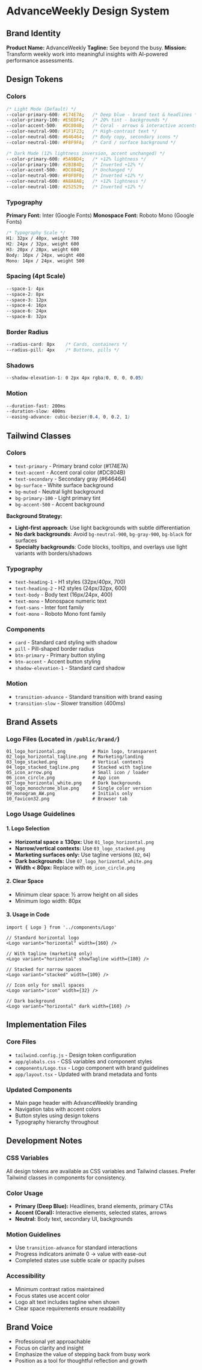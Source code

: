 # AdvanceWeekly Design System

## Brand Identity
**Product Name:** AdvanceWeekly
**Tagline:** See beyond the busy.
**Mission:** Transform weekly work into meaningful insights with AI-powered performance assessments.

## Design Tokens

### Colors
```css
/* Light Mode (Default) */
--color-primary-600: #174E7A;   /* Deep blue - brand text & headlines */
--color-primary-100: #E5EDF4;   /* 20% tint - backgrounds */
--color-accent-500:  #DC804B;   /* Coral - arrows & interactive accents */
--color-neutral-900: #1F1F23;   /* High-contrast text */
--color-neutral-600: #646464;   /* Body copy, secondary icons */
--color-neutral-100: #F8F9FA;   /* Card / surface background */

/* Dark Mode (12% lightness inversion, accent unchanged) */
--color-primary-600: #5A9BD4;   /* +12% lightness */
--color-primary-100: #2B3B4D;   /* Inverted +12% */
--color-accent-500:  #DC804B;   /* Unchanged */
--color-neutral-900: #F0F0F0;   /* Inverted +12% */
--color-neutral-600: #A8A8A8;   /* +12% lightness */
--color-neutral-100: #252529;   /* Inverted +12% */
```

### Typography
**Primary Font:** Inter (Google Fonts)
**Monospace Font:** Roboto Mono (Google Fonts)

```css
/* Typography Scale */
H1: 32px / 40px, weight 700
H2: 24px / 32px, weight 600
H3: 20px / 28px, weight 600
Body: 16px / 24px, weight 400
Mono: 14px / 24px, weight 500
```

### Spacing (4pt Scale)
```css
--space-1: 4px
--space-2: 8px
--space-3: 12px
--space-4: 16px
--space-6: 24px
--space-8: 32px
```

### Border Radius
```css
--radius-card: 8px    /* Cards, containers */
--radius-pill: 4px    /* Buttons, pills */
```

### Shadows
```css
--shadow-elevation-1: 0 2px 4px rgba(0, 0, 0, 0.05)
```

### Motion
```css
--duration-fast: 200ms
--duration-slow: 400ms
--easing-advance: cubic-bezier(0.4, 0, 0.2, 1)
```

## Tailwind Classes

### Colors
- `text-primary` - Primary brand color (#174E7A)
- `text-accent` - Accent coral color (#DC804B)
- `text-secondary` - Secondary gray (#646464)
- `bg-surface` - White surface background
- `bg-muted` - Neutral light background
- `bg-primary-100` - Light primary tint
- `bg-accent-500` - Accent background

**Background Strategy:**
- **Light-first approach**: Use light backgrounds with subtle differentiation
- **No dark backgrounds**: Avoid `bg-neutral-900`, `bg-gray-900`, `bg-black` for surfaces
- **Specialty backgrounds**: Code blocks, tooltips, and overlays use light variants with borders/shadows

### Typography
- `text-heading-1` - H1 styles (32px/40px, 700)
- `text-heading-2` - H2 styles (24px/32px, 600)
- `text-body` - Body text (16px/24px, 400)
- `text-mono` - Monospace numeric text
- `font-sans` - Inter font family
- `font-mono` - Roboto Mono font family

### Components
- `card` - Standard card styling with shadow
- `pill` - Pill-shaped border radius
- `btn-primary` - Primary button styling
- `btn-accent` - Accent button styling
- `shadow-elevation-1` - Standard card shadow

### Motion
- `transition-advance` - Standard transition with brand easing
- `transition-slow` - Slower transition (400ms)

## Brand Assets

### Logo Files (Located in `/public/brand/`)
```
01_logo_horizontal.png          # Main logo, transparent
02_logo_horizontal_tagline.png  # Marketing/landing
03_logo_stacked.png             # Vertical contexts
04_logo_stacked_tagline.png     # Stacked with tagline
05_icon_arrow.png               # Small icon / loader
06_icon_circle.png              # App icon
07_logo_horizontal_white.png    # Dark backgrounds
08_logo_monochrome_blue.png     # Single color version
09_monogram_AW.png              # Initials only
10_favicon32.png                # Browser tab
```

### Logo Usage Guidelines

#### 1. Logo Selection
- **Horizontal space ≥ 130px:** Use `01_logo_horizontal.png`
- **Narrow/vertical contexts:** Use `03_logo_stacked.png`
- **Marketing surfaces only:** Use tagline versions (`02`, `04`)
- **Dark backgrounds:** Use `07_logo_horizontal_white.png`
- **Width < 80px:** Replace with `06_icon_circle.png`

#### 2. Clear Space
- Minimum clear space: ½ arrow height on all sides
- Minimum logo width: 80px

#### 3. Usage in Code
```tsx
import { Logo } from '../components/Logo'

// Standard horizontal logo
<Logo variant="horizontal" width={160} />

// With tagline (marketing only)
<Logo variant="horizontal" showTagline width={180} />

// Stacked for narrow spaces
<Logo variant="stacked" width={100} />

// Icon only for small spaces
<Logo variant="icon" width={32} />

// Dark background
<Logo variant="horizontal" dark width={160} />
```

## Implementation Files

### Core Files
- `tailwind.config.js` - Design token configuration
- `app/globals.css` - CSS variables and component styles
- `components/Logo.tsx` - Logo component with brand guidelines
- `app/layout.tsx` - Updated with brand metadata and fonts

### Updated Components
- Main page header with AdvanceWeekly branding
- Navigation tabs with accent colors
- Button styles using design tokens
- Typography hierarchy throughout

## Development Notes

### CSS Variables
All design tokens are available as CSS variables and Tailwind classes. Prefer Tailwind classes in components for consistency.

### Color Usage
- **Primary (Deep Blue):** Headlines, brand elements, primary CTAs
- **Accent (Coral):** Interactive elements, selected states, arrows
- **Neutral:** Body text, secondary UI, backgrounds

### Motion Guidelines
- Use `transition-advance` for standard interactions
- Progress indicators animate 0 → value with ease-out
- Completed states use subtle scale or opacity pulses

### Accessibility
- Minimum contrast ratios maintained
- Focus states use accent color
- Logo alt text includes tagline when shown
- Clear space requirements ensure readability

## Brand Voice
- Professional yet approachable
- Focus on clarity and insight
- Emphasize the value of stepping back from busy work
- Position as a tool for thoughtful reflection and growth